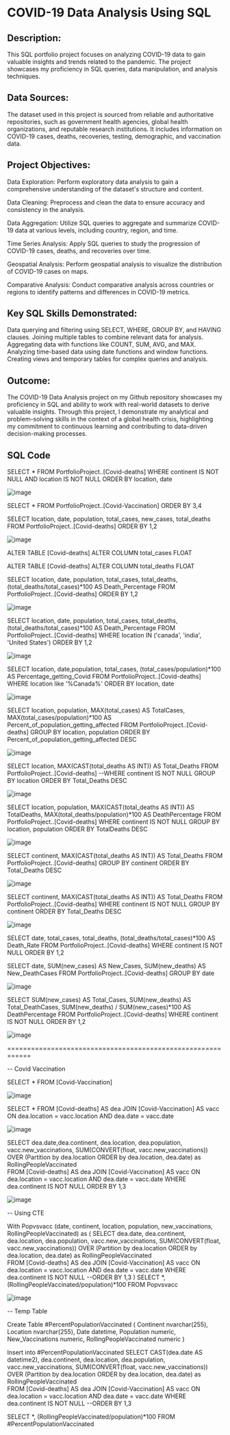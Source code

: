 # COVID-19 Data Analysis Using SQL

## Description:

This SQL portfolio project focuses on analyzing COVID-19 data to gain valuable insights and trends related to the pandemic. 
The project showcases my proficiency in SQL queries, data manipulation, and analysis techniques.


## Data Sources:
The dataset used in this project is sourced from reliable and authoritative repositories, such as government health agencies, global health organizations, 
and reputable research institutions. It includes information on COVID-19 cases, deaths, recoveries, testing, demographic, and vaccination data.


## Project Objectives:

  Data Exploration: Perform exploratory data analysis to gain a comprehensive understanding of the dataset's structure and content.

  Data Cleaning: Preprocess and clean the data to ensure accuracy and consistency in the analysis.

  Data Aggregation: Utilize SQL queries to aggregate and summarize COVID-19 data at various levels, including country, region, and time.

  Time Series Analysis: Apply SQL queries to study the progression of COVID-19 cases, deaths, and recoveries over time.

  Geospatial Analysis: Perform geospatial analysis to visualize the distribution of COVID-19 cases on maps.

  Comparative Analysis: Conduct comparative analysis across countries or regions to identify patterns and differences in COVID-19 metrics.


## Key SQL Skills Demonstrated:

  Data querying and filtering using SELECT, WHERE, GROUP BY, and HAVING clauses.
  Joining multiple tables to combine relevant data for analysis.
  Aggregating data with functions like COUNT, SUM, AVG, and MAX.
  Analyzing time-based data using date functions and window functions.
  Creating views and temporary tables for complex queries and analysis.
  
## Outcome:
  The COVID-19 Data Analysis project on my Github repository showcases my proficiency in SQL and ability to work with real-world datasets to derive valuable insights. 
  Through this project, I demonstrate my analytical and problem-solving skills in the context of a global health crisis, highlighting my commitment to continuous learning and contributing to data-driven decision-making processes.




## SQL Code

SELECT * 
FROM PortfolioProject..[Covid-deaths]
WHERE continent IS NOT NULL
AND location IS NOT NULL
ORDER BY location, date

![image](https://github.com/vatsal-patel-vkp/SQL-Portfolio/assets/107895872/7394a8a2-11e2-4bce-9f6b-ceaf01a73646)


SELECT * 
FROM PortfolioProject..[Covid-Vaccination]
ORDER BY 3,4


SELECT location, date, population, total_cases, new_cases, total_deaths
FROM PortfolioProject..[Covid-deaths]
ORDER BY 1,2

![image](https://github.com/vatsal-patel-vkp/SQL-Portfolio/assets/107895872/e332895c-1c6a-404b-a5f6-6ebe54cdf59d)


ALTER TABLE [Covid-deaths]
ALTER COLUMN total_cases FLOAT

ALTER TABLE [Covid-deaths]
ALTER COLUMN total_deaths FLOAT


SELECT location, date, population, total_cases, total_deaths, (total_deaths/total_cases)*100 AS Death_Percentage
FROM PortfolioProject..[Covid-deaths]
ORDER BY 1,2


![image](https://github.com/vatsal-patel-vkp/SQL-Portfolio/assets/107895872/7f73c9c2-96ab-4952-b757-b71bbebffb8c)



SELECT location, date, population, total_cases, total_deaths, (total_deaths/total_cases)*100 AS Death_Percentage
FROM PortfolioProject..[Covid-deaths]
WHERE location IN ('canada', 'india', 'United States')
ORDER BY 1,2

![image](https://github.com/vatsal-patel-vkp/SQL-Portfolio/assets/107895872/2d0cf8fe-2980-47b4-a0d1-192ca69d3a01)


SELECT location, date,population, total_cases, (total_cases/population)*100 AS Percentage_getting_Covid
FROM PortfolioProject..[Covid-deaths]
WHERE location like '%Canada%'
ORDER BY location, date

![image](https://github.com/vatsal-patel-vkp/SQL-Portfolio/assets/107895872/c3e69230-4f23-4aeb-b4a4-72b922f876c3)


SELECT location, population, MAX(total_cases) AS TotalCases, MAX(total_cases/population)*100 AS Percent_of_population_getting_affected
FROM PortfolioProject..[Covid-deaths]
GROUP BY location, population
ORDER BY Percent_of_population_getting_affected DESC

![image](https://github.com/vatsal-patel-vkp/SQL-Portfolio/assets/107895872/ef4faf18-527c-4d95-ade5-f13fe3508e2f)


SELECT location, MAX(CAST(total_deaths AS INT)) AS Total_Deaths
FROM PortfolioProject..[Covid-deaths]
--WHERE continent IS NOT NULL
GROUP BY location
ORDER BY Total_Deaths DESC

![image](https://github.com/vatsal-patel-vkp/SQL-Portfolio/assets/107895872/1e520ce6-0621-46e8-9edb-148b668e528a)


SELECT location, population, MAX(CAST(total_deaths AS INT)) AS TotalDeaths, MAX(total_deaths/population)*100 AS DeathPercentage
FROM PortfolioProject..[Covid-deaths]
WHERE continent IS NOT NULL 
GROUP BY location, population
ORDER BY TotalDeaths DESC

![image](https://github.com/vatsal-patel-vkp/SQL-Portfolio/assets/107895872/793ce474-0070-4322-afee-c00538512668)



SELECT continent, MAX(CAST(total_deaths AS INT)) AS Total_Deaths
FROM PortfolioProject..[Covid-deaths]
GROUP BY continent
ORDER BY Total_Deaths DESC

![image](https://github.com/vatsal-patel-vkp/SQL-Portfolio/assets/107895872/b733ec95-dd44-4683-a8a0-952fb0ad1617)


SELECT continent, MAX(CAST(total_deaths AS INT)) AS Total_Deaths
FROM PortfolioProject..[Covid-deaths]
WHERE continent IS NOT NULL
GROUP BY continent
ORDER BY Total_Deaths DESC

![image](https://github.com/vatsal-patel-vkp/SQL-Portfolio/assets/107895872/76928683-50b4-4e1d-82b7-5327ca520190)


SELECT date, total_cases, total_deaths, (total_deaths/total_cases)*100 AS Death_Rate
FROM PortfolioProject..[Covid-deaths]
WHERE continent IS NOT NULL
ORDER BY 1,2
 
SELECT date, SUM(new_cases) AS New_Cases, SUM(new_deaths) AS New_DeathCases
FROM PortfolioProject..[Covid-deaths]
GROUP BY date

![image](https://github.com/vatsal-patel-vkp/SQL-Portfolio/assets/107895872/1a30527e-664b-4feb-b76b-5a86443b3bfd)

SELECT SUM(new_cases) AS Total_Cases, SUM(new_deaths) AS Total_DeathCases, SUM(new_deaths) / SUM(new_cases)*100 AS DeathPercentage
FROM PortfolioProject..[Covid-deaths]
WHERE continent IS NOT NULL
ORDER BY 1,2

![image](https://github.com/vatsal-patel-vkp/SQL-Portfolio/assets/107895872/81e49a30-0be8-41f7-844a-07f7ac86616e)


============================================================




-- Covid Vaccination

SELECT * 
FROM [Covid-Vaccination]

![image](https://github.com/vatsal-patel-vkp/SQL-Portfolio/assets/107895872/672fc387-5f80-4d70-8a4a-74811529dd7e)


SELECT * 
FROM [Covid-deaths] AS dea
JOIN [Covid-Vaccination] AS vacc
ON dea.location = vacc.location
AND dea.date = vacc.date

![image](https://github.com/vatsal-patel-vkp/SQL-Portfolio/assets/107895872/342287fe-7b44-4bd3-aece-5b0b087bc10c)


SELECT dea.date,dea.continent, dea.location, dea.population, vacc.new_vaccinations, SUM(CONVERT(float, vacc.new_vaccinations)) OVER (Partition by dea.location 
ORDER by dea.location, dea.date) as RollingPeopleVaccinated  
FROM [Covid-deaths] AS dea
JOIN [Covid-Vaccination] AS vacc
ON dea.location = vacc.location
AND dea.date = vacc.date
WHERE dea.continent IS NOT NULL
ORDER BY 1,3

![image](https://github.com/vatsal-patel-vkp/SQL-Portfolio/assets/107895872/aa07a93f-ac0a-4c76-babb-a798131d6532)


-- Using CTE

With Popvsvacc (date, continent, location, population, new_vaccinations, RollingPeopleVaccinated)
as
(
SELECT dea.date, dea.continent, dea.location, dea.population, vacc.new_vaccinations, SUM(CONVERT(float, vacc.new_vaccinations)) OVER (Partition by dea.location 
ORDER by dea.location, dea.date) as RollingPeopleVaccinated  
FROM [Covid-deaths] AS dea
JOIN [Covid-Vaccination] AS vacc
ON dea.location = vacc.location
AND dea.date = vacc.date
WHERE dea.continent IS NOT NULL
--ORDER BY 1,3
)
SELECT *, (RollingPeopleVaccinated/population)*100
FROM Popvsvacc

![image](https://github.com/vatsal-patel-vkp/SQL-Portfolio/assets/107895872/16fe036c-51cc-43ec-93ae-798e52abe1ba)


-- Temp Table

Create Table #PercentPopulationVaccinated
(
Continent nvarchar(255),
Location nvarchar(255),
Date datetime,
Population numeric,
New_Vaccinations numeric,
RollingPeopleVaccinated numeric
)

Insert into #PercentPopulationVaccinated
SELECT CAST(dea.date AS datetime2), dea.continent, dea.location, dea.population, vacc.new_vaccinations, SUM(CONVERT(float, vacc.new_vaccinations)) OVER (Partition by dea.location 
ORDER by dea.location, dea.date) as RollingPeopleVaccinated  
FROM [Covid-deaths] AS dea
JOIN [Covid-Vaccination] AS vacc
ON dea.location = vacc.location
AND dea.date = vacc.date
WHERE dea.continent IS NOT NULL
--ORDER BY 1,3

SELECT *, (RollingPeopleVaccinated/population)*100
FROM #PercentPopulationVaccinated
